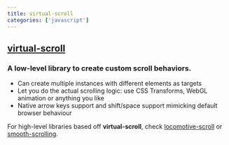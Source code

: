 ```yaml
---
title: virtual-scroll
categories: ['javascript']
---
```

## [virtual-scroll](https://github.com/ayamflow/virtual-scroll)

### A low-level library to create custom scroll behaviors.

- Can create multiple instances with different elements as targets
- Let you do the actual scrolling logic: use CSS Transforms, WebGL animation or anything you like
- Native arrow keys support and shift/space support mimicking default browser behaviour

For high-level libraries based off **virtual-scroll**, check [locomotive-scroll](https://github.com/locomotivemtl/locomotive-scroll) or [smooth-scrolling](https://github.com/baptistebriel/smooth-scrolling).
